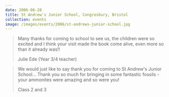 ```yaml
---
date: 2006-06-28
title: St Andrew's Junior School, Congresbury, Bristol
collection: events
image: /images/events/2006/st-andrews-junior-school.jpg
---
```


> Many thanks for coming to school to see us, the children were so excited and I think your visit made the book come alive, even more so than it already was!!
> 
> <footer>Julie Ede (Year 3/4 teacher)</footer>

<span></span>

> We would just like to say thank you for coming to St Andrew's Junior School... Thank you so much for bringing in some fantastic fossils - your ammonites were amazing and so were you!
> 
> <footer>Class 2 and 3</footer>

